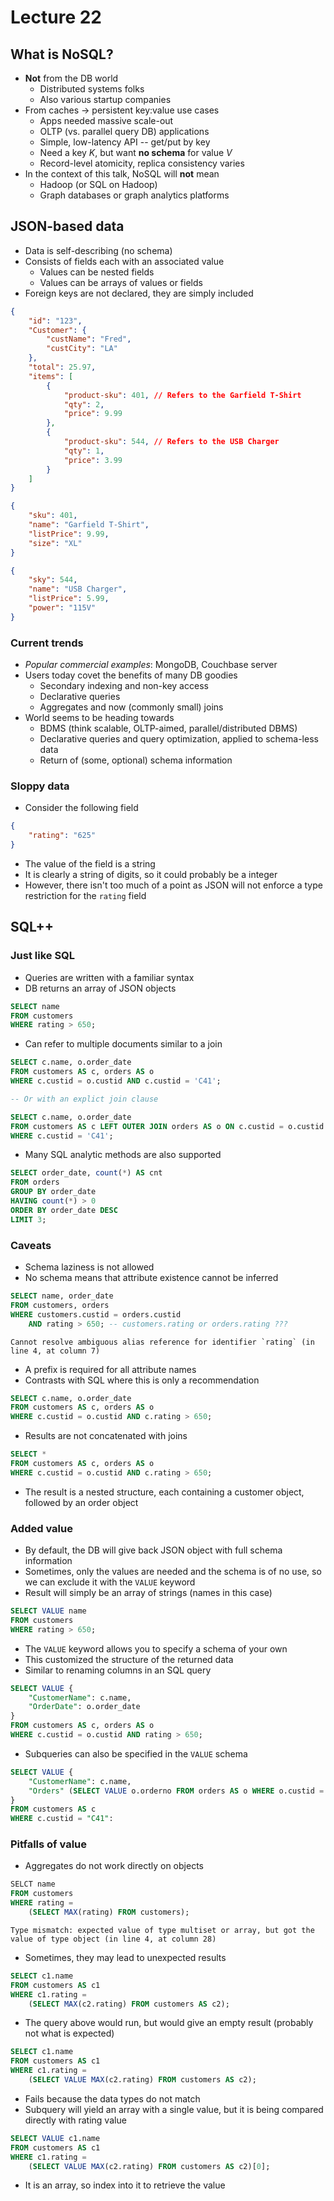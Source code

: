 # Lecture 22

## What is NoSQL?

- **Not** from the DB world
	- Distributed systems folks
	- Also various startup companies
- From caches -> persistent key:value use cases
	- Apps needed massive scale-out
	- OLTP (vs. parallel query DB) applications
	- Simple, low-latency API -- get/put by key
	- Need a key $K$, but want **no schema** for value $V$
	- Record-level atomicity, replica consistency varies
- In the context of this talk, NoSQL will **not** mean
	- Hadoop (or SQL on Hadoop)
	- Graph databases or graph analytics platforms

## JSON-based data

- Data is self-describing (no schema)
- Consists of fields each with an associated value
	- Values can be nested fields
	- Values can be arrays of values or fields
- Foreign keys are not declared, they are simply included

```JSON
{
	"id": "123",
	"Customer": {
		"custName": "Fred",
		"custCity": "LA"
	},
	"total": 25.97,
	"items": [
		{
			"product-sku": 401, // Refers to the Garfield T-Shirt
			"qty": 2,
			"price": 9.99
		},
		{
			"product-sku": 544, // Refers to the USB Charger
			"qty": 1,
			"price": 3.99
		}
	]
}
```

```JSON
{
	"sku": 401,
	"name": "Garfield T-Shirt",
	"listPrice": 9.99,
	"size": "XL"
}

{
	"sky": 544,
	"name": "USB Charger",
	"listPrice": 5.99,
	"power": "115V"
}
```

### Current trends

- *Popular commercial examples*: MongoDB, Couchbase server
- Users today covet the benefits of many DB goodies
	- Secondary indexing and non-key access
	- Declarative queries
	- Aggregates and now (commonly small) joins
- World seems to be heading towards
	- BDMS (think scalable, OLTP-aimed, parallel/distributed DBMS)
	- Declarative queries and query optimization, applied to schema-less data
	- Return of (some, optional) schema information

### Sloppy data

- Consider the following field

```JSON
{
	"rating": "625"
}
```

- The value of the field is a string
- It is clearly a string of digits, so it could probably be a integer
- However, there isn't too much of a point as JSON will not enforce a type restriction for the `rating` field

## SQL++

### Just like SQL

- Queries are written with a familiar syntax
- DB returns an array of JSON objects

```SQL
SELECT name
FROM customers
WHERE rating > 650;
```

- Can refer to multiple documents similar to a join

```SQL
SELECT c.name, o.order_date
FROM customers AS c, orders AS o
WHERE c.custid = o.custid AND c.custid = 'C41';

-- Or with an explict join clause

SELECT c.name, o.order_date
FROM customers AS c LEFT OUTER JOIN orders AS o ON c.custid = o.custid
WHERE c.custid = 'C41';
```

- Many SQL analytic methods are also supported

```SQL
SELECT order_date, count(*) AS cnt
FROM orders
GROUP BY order_date
HAVING count(*) > 0
ORDER BY order_date DESC
LIMIT 3;
```

### Caveats

- Schema laziness is not allowed
- No schema means that attribute existence cannot be inferred

```SQL
SELECT name, order_date
FROM customers, orders
WHERE customers.custid = orders.custid 
	AND rating > 650; -- customers.rating or orders.rating ???
```

```
Cannot resolve ambiguous alias reference for identifier `rating` (in line 4, at column 7)
```

- A prefix is required for all attribute names
- Contrasts with SQL where this is only a recommendation

```SQL
SELECT c.name, o.order_date
FROM customers AS c, orders AS o
WHERE c.custid = o.custid AND c.rating > 650;
```

- Results are not concatenated with joins

```SQL
SELECT *
FROM customers AS c, orders AS o
WHERE c.custid = o.custid AND c.rating > 650;
```

- The result is a nested structure, each containing a customer object, followed by an order object

### Added value

- By default, the DB will give back JSON object with full schema information
- Sometimes, only the values are needed and the schema is of no use, so we can exclude it with the `VALUE` keyword
- Result will simply be an array of strings (names in this case)

```SQL
SELECT VALUE name
FROM customers
WHERE rating > 650;
```

- The `VALUE` keyword allows you to specify a schema of your own
- This customized the structure of the returned data
- Similar to renaming columns in an SQL query

```SQL
SELECT VALUE {
	"CustomerName": c.name,
	"OrderDate": o.order_date
}
FROM customers AS c, orders AS o
WHERE c.custid = o.custid AND rating > 650;
```

- Subqueries can also be specified in the `VALUE` schema

```SQL
SELECT VALUE {
	"CustomerName": c.name,
	"Orders" (SELECT VALUE o.orderno FROM orders AS o WHERE o.custid = c.custid)
}
FROM customers AS c
WHERE c.custid = "C41":
```

### Pitfalls of value

- Aggregates do not work directly on objects

```SQL
SELCT name
FROM customers
WHERE rating = 
	(SELECT MAX(rating) FROM customers);
```

```
Type mismatch: expected value of type multiset or array, but got the value of type object (in line 4, at column 28)
```

- Sometimes, they may lead to unexpected results

```SQL
SELECT c1.name
FROM customers AS c1
WHERE c1.rating = 
	(SELECT MAX(c2.rating) FROM customers AS c2);
```

- The query above would run, but would give an empty result (probably not what is expected)

```SQL
SELECT c1.name
FROM customers AS c1
WHERE c1.rating = 
	(SELECT VALUE MAX(c2.rating) FROM customers AS c2);
```

- Fails because the data types do not match
- Subquery will yield an array with a single value, but it is being compared directly with rating value

```SQL
SELECT VALUE c1.name
FROM customers AS c1
WHERE c1.rating = 
	(SELECT VALUE MAX(c2.rating) FROM customers AS c2)[0];
```

- It is an array, so index into it to retrieve the value
